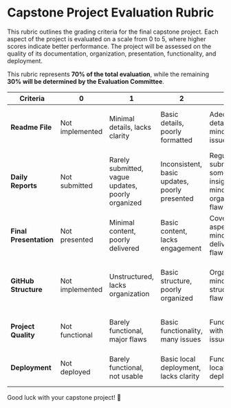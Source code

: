 # Capstone Project Evaluation Rubric

This rubric outlines the grading criteria for the final capstone project. Each aspect of the project is evaluated on a scale from 0 to 5, where higher scores indicate better performance. The project will be assessed on the quality of its documentation, organization, presentation, functionality, and deployment.

This rubric represents **70% of the total evaluation**, while the remaining **30% will be determined by the Evaluation Committee**.

| **Criteria**            | **0**                      | **1**                                | **2**                                   | **3**                                     | **4**                                      | **5**                                      |
|--------------------------|----------------------------|--------------------------------------|----------------------------------------|------------------------------------------|------------------------------------------|------------------------------------------|
| **Readme File**          | Not implemented           | Minimal details, lacks clarity       | Basic details, poorly formatted        | Adequate details, minor clarity issues   | Well-detailed, minor formatting issues   | Comprehensive, well-organized, error-free |
| **Daily Reports**        | Not submitted             | Rarely submitted, vague updates, poorly organized | Inconsistent, basic updates, poorly presented | Regular submissions, some useful insights, minor organization flaws | Regular and insightful updates, organized and presentable | Consistently detailed, reflective, well-organized, and highly presentable |
| **Final Presentation**   | Not presented             | Minimal content, poorly delivered    | Basic content, lacks engagement        | Covers key aspects, minor delivery flaws | Clear, engaging, lacks integrated demo   | Polished, engaging, includes an effective demo presentation |
| **GitHub Structure**     | Not implemented           | Unstructured, lacks organization    | Basic structure, poorly organized      | Organized, minor structural flaws        | Well-structured, minor issues, lacks demo presentation | Fully organized, clean, includes well-documented demo presentation |
| **Project Quality**      | Not functional            | Barely functional, major flaws       | Basic functionality, many issues       | Functional with minor issues             | High quality, minor polish required      | Exceptional quality, thoroughly polished |
| **Deployment**           | Not deployed              | Barely functional, not usable        | Basic local deployment, lacks clarity  | Functional local deployment              | Public deployment with minor issues | Fully functional public deployment |

Good luck with your capstone project! 🎉
